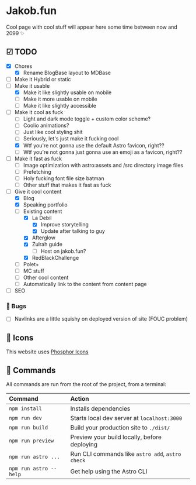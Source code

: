 # Jakob.fun

Cool page with cool stuff will appear here some time between now and 2099 ✨

## ☑ TODO

- [x] Chores
  - [x] Rename BlogBase layout to MDBase
- [ ] Make it Hybrid or static
- [ ] Make it usable
  - [x] Make it like slightly usable on mobile
  - [ ] Make it more usable on mobile
  - [ ] Make it like slightly accessible
- [ ] Make it cool as fuck
  - [ ] Light and dark mode toggle + custom color scheme?
  - [ ] Coolio animations?
  - [ ] Just like cool styling shit
  - [ ] Seriously, let's just make it fucking cool
  - [x] Wtf you're not gonna use the default Astro favicon, right??
  - [ ] Wtf you're not gonna just gonna use an emoji as a favicon, right??
- [ ] Make it fast as fuck
  - [ ] Image optimization with astro:assets and /src directory image files
  - [ ] Prefetching
  - [ ] Holy fucking font file size batman
  - [ ] Other stuff that makes it fast as fuck
- [ ] Give it cool content
  - [x] Blog
  - [x] Speaking portfolio
  - [ ] Existing content
    - [x] La Debil
      - [x] Improve storytelling
      - [x] Update after talking to guy
    - [x] Afterglow
    - [x] Zulrah guide
      - [ ] Host on jakob.fun?
    - [x] RedBlackChallenge
  - [ ] Polet+
  - [ ] MC stuff
  - [ ] Other cool content
  - [ ] Automatically link to the content from content page
- [ ] SEO

### 🐛 Bugs

- [ ] Navlinks are a little squishy on deployed version of site (FOUC problem)

## 🎨 Icons

This website uses [Phosphor Icons](https://phosphoricons.com/)

## 🧞 Commands

All commands are run from the root of the project, from a terminal:

| Command                | Action                                           |
| :--------------------- | :----------------------------------------------- |
| `npm install`          | Installs dependencies                            |
| `npm run dev`          | Starts local dev server at `localhost:3000`      |
| `npm run build`        | Build your production site to `./dist/`          |
| `npm run preview`      | Preview your build locally, before deploying     |
| `npm run astro ...`    | Run CLI commands like `astro add`, `astro check` |
| `npm run astro --help` | Get help using the Astro CLI                     |
